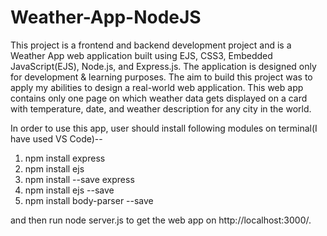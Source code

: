 # Weather-App-NodeJS

This project is a frontend and backend development project and is
a Weather App web application built using EJS, CSS3, Embedded
JavaScript(EJS), Node.js, and Express.js. The application is designed only
for development & learning purposes. The aim to build this project was
to apply my abilities to design a real-world web application. This web app
contains only one page on which weather data gets displayed on a card
with temperature, date, and weather description for any city in the world.

In order to use this app, user should install following modules on terminal(I have used VS Code)--
1) npm install express
2) npm install ejs
3) npm install --save express
4) npm install ejs --save
5) npm install body-parser --save

and then run node server.js to get the web app on http://localhost:3000/.
